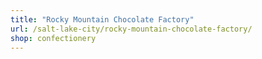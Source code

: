 ```yaml
---
title: "Rocky Mountain Chocolate Factory"
url: /salt-lake-city/rocky-mountain-chocolate-factory/
shop: confectionery
---
```

